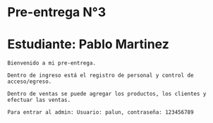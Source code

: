# Pre-entrega N°3
# Estudiante: Pablo Martinez

`Bienvenido a mi pre-entrega.`

`Dentro de ingreso está el registro de personal y control de acceso/egreso.`

`Dentro de ventas se puede agregar los productos, los clientes y efectuar las ventas.`

`Para entrar al admin: Usuario: palun, contraseña: 123456789`